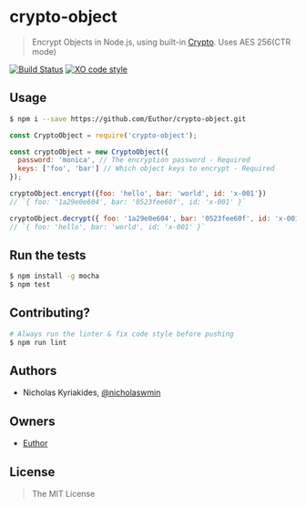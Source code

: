 # crypto-object
> Encrypt Objects in Node.js, using built-in [Crypto][1].
> Uses AES 256(CTR mode)

[![Build Status](https://travis-ci.org/Euthor/crypto-object.svg?branch=master)](https://travis-ci.org/Euthor/crypto-object)
[![XO code style](https://img.shields.io/badge/code_style-XO-5ed9c7.svg)](https://github.com/sindresorhus/xo)

## Usage

```bash
$ npm i --save https://github.com/Euthor/crypto-object.git
```

```javascript
const CryptoObject = require('crypto-object');

const cryptoObject = new CryptoObject({
  password: 'monica', // The encryption password - Required
  keys: ['foo', 'bar'] // Which object keys to encrypt - Required
});

cryptoObject.encrypt({foo: 'hello', bar: 'world', id: 'x-001'})
// `{ foo: '1a29e0e604', bar: '0523fee60f', id: 'x-001' }`

cryptoObject.decrypt({ foo: '1a29e0e604', bar: '0523fee60f', id: 'x-001' })
// `{ foo: 'hello', bar: 'world', id: 'x-001' }`
```

## Run the tests

```bash
$ npm install -g mocha
$ npm test
```

## Contributing?

```bash
# Always run the linter & fix code style before pushing
$ npm run lint
```

## Authors

- Nicholas Kyriakides, [@nicholaswmin][2]

## Owners

- [Euthor][3]

## License

> The MIT License

[1]: https://nodejs.org/api/crypto.html
[2]: https://github.com/nicholaswmin
[3]: https://github.com/Euthor
